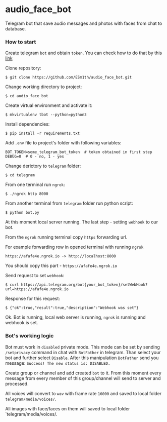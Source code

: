 # audio_face_bot
Telegram bot that save audio messages and photos with faces from chat to database.

### How to start
Create telegram `bot` and obtain `token`. You can check how to do that by this [link](https://core.telegram.org/bots#6-botfather)

Clone repository:
```
$ git clone https://github.com/ESm1th/audio_face_bot.git
```

Change working directory to project:
```
$ cd audio_face_bot
```

Create virtual environment and activate it:
```
$ mkvirtualenv tbot --python=python3
```

Install dependencies:
```
$ pip install -r requirements.txt
```

Add `.env` file to project's folder with following variables:
```
BOT_TOKEN=some_telegram_bot_token  # token obtained in first step
DEBUG=0  # 0 - no, 1 - yes 
```

Change derictory to `telegram` folder:
```
$ cd telegram
```

From one terminal run `ngrok`:
```
$ ./ngrok http 8000
```

From another terminal from `telegram` folder run python script:
```
$ python bot.py
```

At this moment local server running. The last step - setting `webhook` to our bot.

From the `ngrok` running terminal copy `https` forwarding url.

For example forwarding row in opened terminal with running `ngrok`
```
https://afafe4e.ngrok.io -> http://localhost:8000
```
You should copy this part - `https://afafe4e.ngrok.io`

Send request to set `webhook`:
```
$ curl https://api.telegram.org/bot{your_bot_token}/setWebHook?url=https://afafe4e.ngrok.io
```

Response for this request:
```
$ {"ok":true,"result":true,"description":"Webhook was set"}
```
Ok. Bot is running, local web server is running, `ngrok` is running and webhook is set.

### Bot's working logic
Bot must work in `disabled` private mode.
This mode can be set by sending `/setprivacy` command in chat with `BotFather` in telegram. Than select your bot and further select `Disable`. After this manipulation `BotFather` send you message: `Success! The new status is: DISABLED.`

Create group or channel and add created `bot` to it. From this moment every message from every member of this group/channel will send to server and processed.

All voices will convert to `wav` with frame rate `16000` and saved to local folder `telegram/media/voices/`.

All images with face/faces on them will saved to local folder `telegram/media/voices/. 
